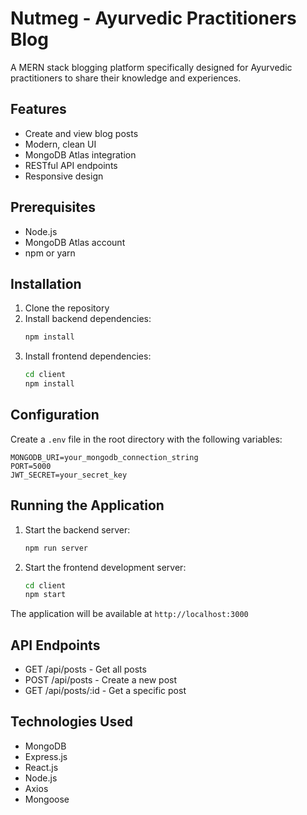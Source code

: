 # Nutmeg - Ayurvedic Practitioners Blog

A MERN stack blogging platform specifically designed for Ayurvedic practitioners to share their knowledge and experiences.

## Features

- Create and view blog posts
- Modern, clean UI
- MongoDB Atlas integration
- RESTful API endpoints
- Responsive design

## Prerequisites

- Node.js
- MongoDB Atlas account
- npm or yarn

## Installation

1. Clone the repository
2. Install backend dependencies:
   ```bash
   npm install
   ```
3. Install frontend dependencies:
   ```bash
   cd client
   npm install
   ```

## Configuration

Create a `.env` file in the root directory with the following variables:
```
MONGODB_URI=your_mongodb_connection_string
PORT=5000
JWT_SECRET=your_secret_key
```

## Running the Application

1. Start the backend server:
   ```bash
   npm run server
   ```

2. Start the frontend development server:
   ```bash
   cd client
   npm start
   ```

The application will be available at `http://localhost:3000`

## API Endpoints

- GET /api/posts - Get all posts
- POST /api/posts - Create a new post
- GET /api/posts/:id - Get a specific post

## Technologies Used

- MongoDB
- Express.js
- React.js
- Node.js
- Axios
- Mongoose

